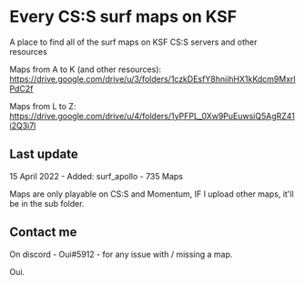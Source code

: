# Every CS:S surf maps on KSF

A place to find all of the surf maps on KSF CS:S servers and other resources


Maps from A to K (and other resources): https://drive.google.com/drive/u/3/folders/1czkDEsfY8hniihHX1kKdcm9MxrlPdC2f



Maps from L to Z: https://drive.google.com/drive/u/4/folders/1yPFPL_0Xw9PuEuwsiQ5AgRZ41i2Q3i7l


## Last update
15 April 2022 - Added: surf_apollo - 735 Maps

Maps are only playable on CS:S and Momentum, IF I upload other maps, it'll be in the sub folder.

## Contact me 
On discord - Oui#5912 - for any issue with / missing a map.

Oui.
